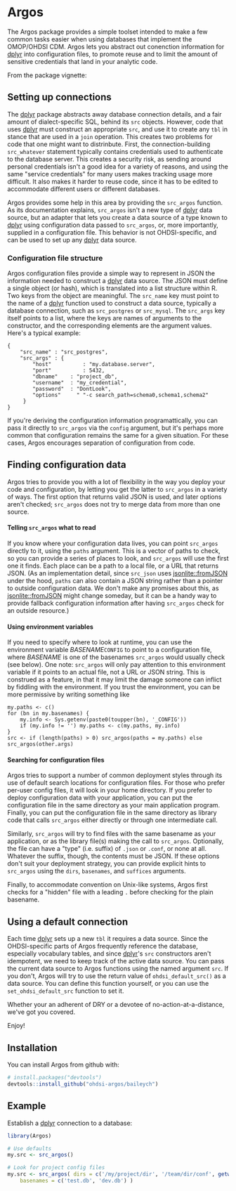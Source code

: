 # Argos

The Argos package provides a simple toolset intended to make a few common tasks easier when using databases that implement the OMOP/OHDSI CDM.   Argos lets you abstract out conenction information for [dplyr](https://github.com/hadley/dplyr) into configuration files, to promote reuse and to limit the amount of sensitive credentials that land in your analytic code. 

From the package vignette:

## Setting up connections

The [dplyr](https://cran.r-project.org/web/packages/dplyr/) package abstracts away database connection details, and a fair amount of dialect-specific SQL, behind its `src` objects.  However, code that uses [dplyr](https://cran.r-project.org/web/packages/dplyr/) must construct an appropriate `src`, and use it to create any `tbl` in stance that are used in a `join` operation.  This creates two problems for code that one might want to distrinbute.  First, the connection-building `src_whatever` statement typically contains credentials used to authenticate to the database server.  This creates a security risk, as sending around personal credentials isn't a good idea for a variety of reasons, and using the same "service credentials" for many users makes tracking usage more difficult.  It also makes it harder to reuse code, since it has to be edited to accommodate different users or different databases.

Argos provides some help in this area by providing the `src_argos` function.  As its documentation explains, `src_argos` isn't a new type of [dplyr](https://cran.r-project.org/web/packages/dplyr/) data source, but an adapter that lets you create a data source of a type known to [dplyr](https://cran.r-project.org/web/packages/dplyr/) using configuration data passed to `src_argos`, or, more importantly, supplied in a configuration file.  This behavior is not OHDSI-specific, and can be used to set up any [dplyr](https://cran.r-project.org/web/packages/dplyr/) data source.

### Configuration file structure

Argos configuration files provide a simple way to represent in JSON the information needed to construct a [dplyr](https://cran.r-project.org/web/packages/dplyr/) data source.  The JSON must define a single object (or hash), which is translated into a list structure within R.  Two keys from the object are meaningful.  The `src_name` key must point to the name of a [dplyr](https://cran.r-project.org/web/packages/dplyr/) function used to construct a data source, typically a database connection, such as `src_postgres` or `src_mysql`.  The `src_args` key itself points to a list, where the keys are names of arguments to the constructor, and the corresponding elements are the argument values.  Here's a typical example:

```
{
    "src_name" : "src_postgres",
    "src_args" : {
	    "host"          : "my.database.server",
		"port"          : 5432,
		"dbname"    : "project_db",
		"username"  : "my_credential",
		"password"  : "DontLook",
		"options"     " "-c search_path=schema0,schema1,schema2"
     }
}
```

If you're deriving the configuration information programattically, you can pass it directly to `src_argos` via the `config` argument, but it's perhaps more common that configuration remains the same for a given situation.  For these cases, Argos encourages separation of configuration from code.

## Finding configuration data

Argos tries to provide you with a lot of flexibility in the way you deploy your code and configuration, by letting you get the latter to `src_argos` in a variety of ways.  The first option that returns valid JSON is used, and later options aren't checked; `src_argos` does not try to merge data from more than one source.

#### Telling `src_argos` what to read

If you know where your configuration data lives, you can point `src_argos` directly to it, using the `paths` argument.  This is a vector of paths to check, so you can provide a series of places to look, and `src_argos` will use the first one it finds.  Each place can be a path to a local file, or a URL that returns JSON.  (As an implementation detail, since `src_json` uses [jsonlite::fromJSON](https://cran.r-project.org/web/packages/jsonlite/) under the hood, `paths` can also contain a JSON string rather than a pointer to outside configuration data.  We don't make any promises about this, as [jsonlite::fromJSON](https://cran.r-project.org/web/packages/jsonlite/) might change someday, but it can be a handy way to provide fallback configuration information after having `src_argos` check for an outside resource.)

#### Using environment variables

If you need to specify where to look at runtime, you can use the environment variable _BASENAME_`CONFIG` to point to a configuration file, where _BASENAME_ is one of the basenames `src_argos` would usually check (see below).  One note: `src_argos` will only pay attention to this environment variable if it points to an actual file, not a URL or JSON string.  This is construed as a feature, in that it may limit the damage someone can inflict by fiddling with the environment.  If you trust the environment, you can be more permissive by writing something like

```
my.paths <- c()
for (bn in my.basenames) {
    my.info <- Sys.getenv(paste0(toupper(bn), '_CONFIG'))
	if (my.info != '') my.paths <- c(my.paths, my.info)
}
src <- if (length(paths) > 0) src_argos(paths = my.paths) else src_argos(other.args)
```

#### Searching for configuration files

Argos tries to support a number of common deployment styles through its use of default search locations for configuration files.  For those who prefer per-user config files, it will look in your home directory.  If you prefer to deploy configuration data with your application, you can put the configuration file in the same directory as your main application program.  Finally, you can put the configuration file in the same directory as library code that calls `src_argos` either directly or through one intermediate call.

Similarly, `src_argos` will try to find files with the same basename as your application, or as the library file(s) making the call to `src_argos`.  Optionally, the file can have a "type" (i.e. suffix) of `.json` or `.conf`, or none at all.  Whatever the suffix, though, the contents must be JSON.   If these options don't suit your deployment strategy, you can provide explicit hints to `src_argos` using the `dirs`, `basenames`, and `suffices` arguments.

Finally, to accommodate convention on Unix-like systems, Argos first checks for a "hidden" file with a leading `.` before checking for the plain basename.

## Using a default connection

Each time [dplyr](https://cran.r-project.org/web/packages/dplyr/) sets up a new `tbl` it requires a data source.  Since the OHDSI-specific parts of Argos frequently reference the database, especially vocabulary tables, and since [dplyr](https://cran.r-project.org/web/packages/dplyr/)'s `src` constructors aren't idempotent, we need to keep track of the active data source.  You can pass the current data source to Argos functions using the named argument `src`.  If you don't, Argos will try to use the return value of `ohdsi_default_src()` as a data source.  You can define this function yourself, or you can use the `set_ohdsi_default_src` function to set it.

Whether your an adherent of DRY or a devotee of no-action-at-a-distance, we've got you covered.

Enjoy!

## Installation

You can install Argos from github with:

```R
# install.packages("devtools")
devtools::install_github("ohdsi-argos/baileych")
```

## Example

Establish a [dplyr](https://github.com/hadley/dplyr) connection to a database:

```R
library(Argos)

# Use defaults
my.src <- src_argos()

# Look for project config files
my.src <- src_argos( dirs = c('/my/project/dir', '/team/dir/conf', getwd()),
    basenames = c('test.db', 'dev.db') )
```
